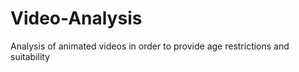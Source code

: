 # Video-Analysis
 Analysis of animated videos in order to provide age restrictions and suitability 
